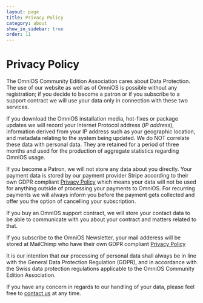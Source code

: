```yaml
---
layout: page
title: Privacy Policy
category: about
show_in_sidebar: true
order: 11
---
```


# Privacy Policy

The OmniOS Community Edition Association cares about Data Protection.
The use of our website as well as of OmniOS is possible without any
registration; if you decide to become a patron or if you subscribe to a
support contract we will use your data only in connection with these
two services.

If you download the OmniOS installation media, hot-fixes or package updates
we will record your Internet Protocol address (_IP address_), information
derived from your IP address such as your geographic location, and metadata
relating to the system being updated. We do NOT correlate these data with
personal data.  They are retained for a period of three months and used for
the production of aggregate statistics regarding OmniOS usage.

If you become a Patron, we will not store any data about you directly. 
Your payment data is stored by our payment provider Stripe according to
their own GDPR compliant [Privacy Policy](https://stripe.com/ch/privacy)
which means your data will not be used for anything outside of processing
your payments to OmniOS.  For recurring payments we will always inform you
before the payment gets collected and offer you the option of cancelling
your subscription.

If you buy an OmniOS support contract, we will store your contact data
to be able to communicate with you about your contract and matters related
to that.

If you subscribe to the OmniOS Newsletter, your mail adderess will be
stored at MailChimp who have their own GDPR compliant [Privacy
Policy](https://mailchimp.com/legal/privacy/)

It is our intention that our processing of personal data shall always be
in line with the General Data Protection Regulation (GDPR), and in accordance
with the Swiss data protection regulations applicable to the OmniOS
Community Edition Association.

If you have any concern in regards to our handling of your data, please feel
free to [contact us](contact.html) at any time.
